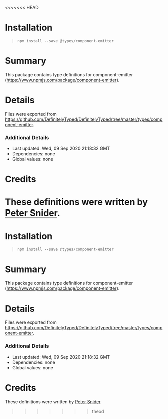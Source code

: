 <<<<<<< HEAD
# Installation
> `npm install --save @types/component-emitter`

# Summary
This package contains type definitions for component-emitter (https://www.npmjs.com/package/component-emitter).

# Details
Files were exported from https://github.com/DefinitelyTyped/DefinitelyTyped/tree/master/types/component-emitter.

### Additional Details
 * Last updated: Wed, 09 Sep 2020 21:18:32 GMT
 * Dependencies: none
 * Global values: none

# Credits
These definitions were written by [Peter Snider](https://github.com/psnider).
=======
# Installation
> `npm install --save @types/component-emitter`

# Summary
This package contains type definitions for component-emitter (https://www.npmjs.com/package/component-emitter).

# Details
Files were exported from https://github.com/DefinitelyTyped/DefinitelyTyped/tree/master/types/component-emitter.

### Additional Details
 * Last updated: Wed, 09 Sep 2020 21:18:32 GMT
 * Dependencies: none
 * Global values: none

# Credits
These definitions were written by [Peter Snider](https://github.com/psnider).
>>>>>>> theod
